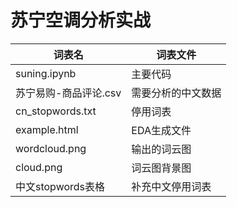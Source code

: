 # 苏宁空调分析实战

| 词表名 | 词表文件 |
| - | - |
| suning.ipynb                  | 主要代码   |
| 苏宁易购-商品评论.csv                 | 需要分析的中文数据   |
| cn_stopwords.txt                  | 停用词表 |
| example.html | EDA生成文件   |
| wordcloud.png                  | 输出的词云图 |
| cloud.png | 词云图背景图   |
| 中文stopwords表格|补充中文停用词表|
